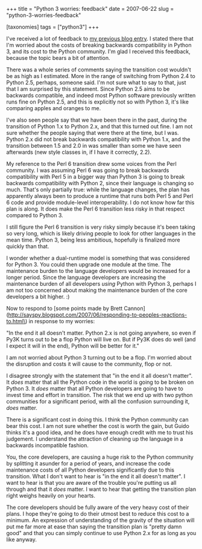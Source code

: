 +++
title = "Python 3 worries: feedback"
date = 2007-06-22
slug = "python-3-worries-feedback"

[taxonomies]
tags = ["python3"]
+++

I've received a lot of feedback to [my previous blog
entry](@/posts/brief-python-3000-thoughts.md). I stated there that I'm worried
about the costs of breaking backwards compatibility in Python 3, and its cost
to the Python community. I'm glad I received this feedback, because the topic
bears a bit of attention.

There was a whole series of comments saying the transition cost wouldn't
be as high as I estimated. More in the range of switching from Python
2.4 to Python 2.5, perhaps, someone said. I'm not sure what to say to
that, just that I am surprised by this statement. Since Python 2.5 aims
to be backwards compatible, and indeed most Python software previously
written runs fine on Python 2.5, and this is explicitly not so with
Python 3, it's like comparing apples and oranges to me.

I've also seen people say that we have been there in the past, during
the transition of Python 1.x to Python 2.x, and that this turned out
fine. I am not sure whether the people saying that were there at the
time, but I was. Python 2.x did not break backwards compatibility with
Python 1.x, and the transition between 1.5 and 2.0 in was smaller than
some we have seen afterwards (new style classes in, if I have it
correctly, 2.2).

My reference to the Perl 6 transition drew some voices from the Perl
community. I was assuming Perl 6 was going to break backwards
compatibility with Perl 5 in a bigger way than Python 3 is going to
break backwards compatibility with Python 2, since their language is
changing so much. That's only partially true: while the language
changes, the plan has apparently always been to produce a runtime that
runs both Perl 5 and Perl 6 code and provide module-level
interoperability. I do not know how far this plan is along. It does make
the Perl 6 transition less risky in that respect compared to Python 3.

I still figure the Perl 6 transition is very risky simply because it's
been taking so very long, which is likely driving people to look for
other languages in the mean time. Python 3, being less ambitious,
hopefully is finalized more quickly than that.

I wonder whether a dual-runtime model is something that was considered
for Python 3. You could then upgrade one module at the time. The
maintenance burden to the language developers would be increased for a
longer period. Since the language developers are increasing the
maintenance burden of all developers _using_ Python with Python 3,
perhaps I am not too concerned about making the maintenance burden of
the core developers a bit higher. :)

Now to respond to [some points made by Brett
Cannon](http://sayspy.blogspot.com/2007/06/responding-to-peoples-reactions-to.html\)
in response to my worries:

"In the end it all doesn't matter. Python 2.x is not going anywhere, so
even if Py3K turns out to be a flop Python will live on. But if Py3K
does do well (and I expect it will in the end), Python will be better
for it."

I am not worried about Python 3 turning out to be a flop. I'm worried
about the disruption and costs it will cause to the community, flop or
not.

I disagree strongly with the statement that "in the end it all doesn't
matter". It _does_ matter that all the Python code in the world is going
to be broken on Python 3. It _does_ matter that all Python developers
are going to have to invest time and effort in transition. The risk that
we end up with two python communities for a significant period, with all
the confusion surrounding it, _does_ matter.

There is a significant cost in doing this. I think the Python community
can bear this cost. I am not sure whether the cost is worth the gain,
but Guido thinks it's a good idea, and he does have enough credit with
me to trust his judgement. I understand the attraction of cleaning up
the language in a backwards incompatible fashion.

You, the core developers, are causing a huge risk to the Python
community by splitting it asunder for a period of years, and increase
the code maintenance costs of all Python developers significantly due to
this transition. What I don't want to hear is "in the end it all doesn't
matter". I want to hear is that you are aware of the trouble you're
putting us all through and that it _does_ matter. I want to hear that
getting the transition plan right weighs heavily on your hearts.

The core developers should be fully aware of the very heavy cost of
their plans. I hope they're going to do their utmost best to reduce this
cost to a minimum. An expression of understanding of the gravity of the
situation will put me far more at ease than saying the transition plan
is "pretty damn good" and that you can simply continue to use Python 2.x
for as long as you like anyway.
